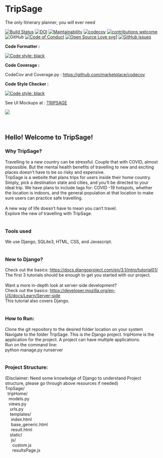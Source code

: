 # TripSage
The only Itinerary planner, you will ever need 

[![Build Status](https://travis-ci.com/akashsrikanth2310/TripSage.svg?branch=master)](https://travis-ci.com/akashsrikanth2310/TripSage)
[![DOI](https://zenodo.org/badge/299120263.svg)](https://zenodo.org/badge/latestdoi/299120263)
[![Maintainability](https://api.codeclimate.com/v1/badges/576c3ed7254e83498bcc/maintainability)](https://codeclimate.com/github/akashsrikanth2310/TripSage/maintainability)
[![codecov](https://codecov.io/gh/akashsrikanth2310/TripSage/branch/master/graph/badge.svg)](https://codecov.io/gh/akashsrikanth2310/TripSage)
[![contributions welcome](https://img.shields.io/badge/contributions-welcome-brightgreen.svg?style=flat)](https://github.com/akashsrikanth2310/TripSage/issues)
![GitHub](https://img.shields.io/github/license/TripSage/TripSage)
[![Code of Conduct](https://img.shields.io/badge/code-of%20conduct-green.svg)](https://github.com/akashsrikanth2310/TripSage/blob/master/CODE_OF_CONDUCT.md)
[![Open Source Love svg1](https://badges.frapsoft.com/os/v1/open-source.svg?v=103)](https://github.com/akashsrikanth2310/TripSage/blob/master/LICENSE)
[![GitHub issues](https://img.shields.io/github/issues/akashsrikanth2310/TripSage)](https://github.com/akashsrikanth2310/TripSage/issues)

**Code Formatter :**

[![Code style: black](https://img.shields.io/badge/code%20style-black-000000.svg)](https://github.com/psf/black) 

**Code Coverage :**

CodeCov and Coverage.py : https://github.com/marketplace/codecov

**Code Style Checker :**

[![Code style: black](https://img.shields.io/badge/code%20style-black-000000.svg)](https://github.com/psf/black)


See UI Mockups at : [TRIPSAGE](http://xd.adobe.com/view/4b11902d-7907-4938-846e-cf4fd00181af-1e42/)

[<img src = "https://github.com/TripSage/TripSage/blob/master/Assets/TripSage%20Playable.png">](https://youtu.be/N0GYVmutWzM)
</br>
</br>
</br>
## Hello! Welcome to TripSage! </br>
### Why TripSage? </br>
Travelling to a new country can be stressful. Couple that with COVID, almost impossible. But the mental health benefits of travelling to new and exciting places doesn’t have to be so risky and expensive. </br>
TripSage is a website that plans trips for users inside their home country. Simply, pick a destination state and cities, and you’ll be directed to your ideal trip. We have plans to include tags for: COVID -19 hotspots, whether the location is indoors, and the general population at that location to make sure users can practice safe travelling.</br>
</br>
A new way of life doesn’t have to mean you can’t travel.</br>
Explore the new of travelling with TripSage.</br>
</br>
### Tools used </br>
We use Django, SQLite3, HTML, CSS, and Javascript. </br>
</br>
### New to Django? </br>
Check out the basics: https://docs.djangoproject.com/en/3.1/intro/tutorial01/ </br>
The first 3 tutorials should be enough to get you started with our project. </br>
</br>
Want a more in-depth look at server-side development? </br>
Check out the basics: https://developer.mozilla.org/en-US/docs/Learn/Server-side </br>
This tutorial also covers Django.</br>
</br>
### How to Run: </br>
Clone the git repository to the desired folder location on your system
Navigate to the folder TripSage. This is the Django project. tripHome is the application for the project. A project can have multiple applications. </br>
Run on the command line: </br>
python manage.py runserver </br>
</br>
### Project Structure:</br>
(Disclaimer: Need some knowledge of Django to understand Project structure, please go through above resources if needed)</br>
TripSage/</br>
&nbsp; tripHome/</br>
&nbsp;&nbsp; models.py </br>
&nbsp;&nbsp; views.py </br>
&nbsp;&nbsp;&nbsp; urls.py </br>
&nbsp;&nbsp;&nbsp; templates/ </br>
&nbsp;&nbsp;&nbsp;&nbsp; index.html </br>
&nbsp;&nbsp;&nbsp;&nbsp; base_generic.html </br>
&nbsp;&nbsp;&nbsp;&nbsp; result.html</br>
&nbsp;&nbsp;&nbsp; static/ </br>
&nbsp;&nbsp;&nbsp;&nbsp; js/ </br>
&nbsp;&nbsp;&nbsp;&nbsp;&nbsp; custom.js </br>
&nbsp;&nbsp;&nbsp;&nbsp;&nbsp; resultsPage.js </br>
</br>
